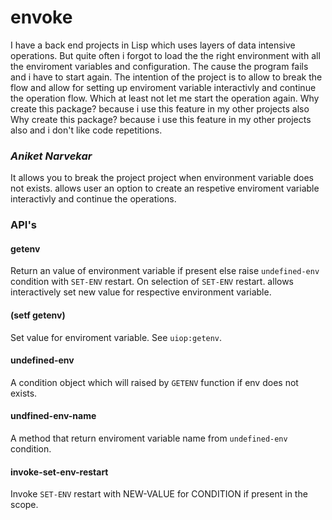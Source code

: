 # envoke

I have a back end projects in Lisp which uses layers of data intensive
operations. But quite often i forgot to load the the right environment with all
the enviroment variables and configuration. The cause the program fails and i
have to start again. The intention of the project is to allow to break the flow
and allow for setting up enviroment variable interactivly and continue the
operation flow. Which at least not let me start the operation again. Why create
this package? because i use this feature in my other projects also Why create
this package? because i use this feature in my other projects also and i don't like code repetitions.

### _Aniket Narvekar_

It allows you to break the project project when environment variable does not
exists. allows user an option to create an respetive enviroment variable
interactivly and continue the operations.

### API's

#### getenv

Return an value of environment variable if present else raise `undefined-env`
condition with `SET-ENV` restart. On selection of `SET-ENV` restart. allows
interactively set new value for respective environment variable.

#### (setf getenv)

Set value for enviroment variable. See `uiop:getenv`.

#### undefined-env

A condition object which will raised by `GETENV` function if env does not
exists.

#### undfined-env-name

A method that return enviroment variable name from `undefined-env` condition.

#### invoke-set-env-restart

Invoke `SET-ENV` restart with NEW-VALUE for CONDITION if present in the scope.
